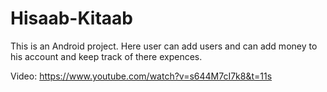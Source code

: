 # Hisaab-Kitaab
This is an Android project. Here user can add users and can add money to his account and keep track of there expences.

Video: https://www.youtube.com/watch?v=s644M7cI7k8&t=11s
